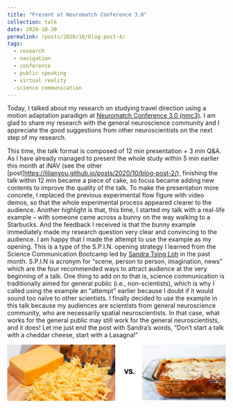 ```yaml
---
title: "Present at Neuromatch Conference 3.0"
collection: talk
date: 2020-10-30
permalink: /posts/2020/10/blog-post-4/
tags:
  - research
  - navigation
  - conference
  - public speaking
  - virtual reality
  -science communication
---
```



Today, I talked about my research on studying travel direction using a motion adaptation paradigm at [Neuromatch Conference 3.0 (nmc3)](https://neuromatch.io/). I am glad to share my research with the general neuroscience community and I appreciate the good suggestions from other neuroscientists on the next step of my research.

This time, the talk format is composed of 12 min presentation + 3 min Q&A. As I have already managed to present the whole study within 5 min earlier this month at iNAV (see the other [post]https://lilianyou.github.io/posts/2020/10/blog-post-2/), finishing the talk within 12 min became a piece of cake, so focus became adding new contents to improve the quality of the talk. To make the presentation more concrete, I replaced the previous experimental flow figure with video demos, so that the whole experimental process appeared clearer to the audience. Another highlight is that, this time, I started my talk with a real-life example – with someone came across a bunny on the way walking to a Starbucks. And the feedback I received is that the bunny example immediately made my research question very clear and convincing to the audience. I am happy that I made the attempt to use the example as my opening. This is a type of the S.P.I.N. opening strategy I learned from the Science Communication Bootcamp led by [Sandra Tsing Loh]( https://en.wikipedia.org/wiki/Sandra_Tsing_Loh) in the past month. S.P.I.N is acronym for “scene, person to person, imagination, news” which are the four recommended ways to attract audience at the very beginning of a talk. One thing to add on to that is, science communication is traditionally aimed for general public (i.e., non-scientists), which is why I called using the example an “attempt” earlier because I doubt if it would sound too naïve to other scientists. I finally decided to use the example in this talk because my audiences are scientists from general neuroscience community, who are necessarily spatial neuroscientists. In that case, what works for the general public may still work for the general neuroscientists, and it does! Let me just end the post with Sandra’s words, “Don’t start a talk with a cheddar cheese, start with a Lasagna!”


<img src='/images/cheese.png'>
